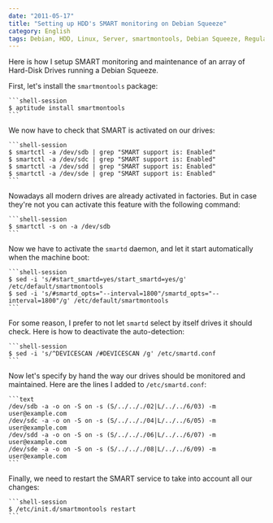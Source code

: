 ```yaml
---
date: "2011-05-17"
title: "Setting up HDD's SMART monitoring on Debian Squeeze"
category: English
tags: Debian, HDD, Linux, Server, smartmontools, Debian Squeeze, Regular expression
---
```


Here is how I setup SMART monitoring and maintenance of an array of Hard-Disk Drives running a Debian Squeeze.

First, let's install the `smartmontools` package:

    ```shell-session
    $ aptitude install smartmontools
    ```

We now have to check that SMART is activated on our drives:

    ```shell-session
    $ smartctl -a /dev/sdb | grep "SMART support is: Enabled"
    $ smartctl -a /dev/sdc | grep "SMART support is: Enabled"
    $ smartctl -a /dev/sdd | grep "SMART support is: Enabled"
    $ smartctl -a /dev/sde | grep "SMART support is: Enabled"
    ```

Nowadays all modern drives are already activated in factories. But in case they're not you can activate this feature with the following command:

    ```shell-session
    $ smartctl -s on -a /dev/sdb
    ```

Now we have to activate the `smartd` daemon, and let it start automatically when the machine boot:

    ```shell-session
    $ sed -i 's/#start_smartd=yes/start_smartd=yes/g'                           /etc/default/smartmontools
    $ sed -i 's/#smartd_opts="--interval=1800"/smartd_opts="--interval=1800"/g' /etc/default/smartmontools
    ```

For some reason, I prefer to not let `smartd` select by itself drives it should check. Here is how to deactivate the auto-detection:

    ```shell-session
    $ sed -i 's/^DEVICESCAN /#DEVICESCAN /g' /etc/smartd.conf
    ```

Now let's specify by hand the way our drives should be monitored and maintained. Here are the lines I added to `/etc/smartd.conf`:

    ```text
    /dev/sdb -a -o on -S on -s (S/../.././02|L/../../6/03) -m user@example.com
    /dev/sdc -a -o on -S on -s (S/../.././04|L/../../6/05) -m user@example.com
    /dev/sdd -a -o on -S on -s (S/../.././06|L/../../6/07) -m user@example.com
    /dev/sde -a -o on -S on -s (S/../.././08|L/../../6/09) -m user@example.com
    ```

Finally, we need to restart the SMART service to take into account all our changes:

    ```shell-session
    $ /etc/init.d/smartmontools restart
    ```

